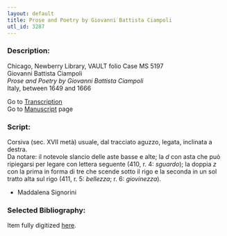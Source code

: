 ```yaml
---
layout: default
title: Prose and Poetry by Giovanni Battista Ciampoli
utl_id: 3287
---
```


###  Description:

Chicago, Newberry Library, VAULT folio Case MS 5197<br>
Giovanni Battista Ciampoli<br>
_Prose and Poetry by Giovanni Battista Ciampoli_<br>
Italy, between 1649 and 1666

Go to [Transcription](https://centerfordigitalhumanities.github.io/Newberry-Italian-paleography/transcription/061)<br>
Go to [Manuscript](https://centerfordigitalhumanities.github.io/Newberry-Italian-paleography/www/record.html?id=061) page 

###  Script:

Corsiva (sec. XVII metà) usuale, dal tracciato aguzzo, legata, inclinata a destra.<br>
Da notare: il notevole slancio delle aste basse e alte; la _d_ con asta che può ripiegarsi per legare con lettera seguente (410, r. 4: _sguardo_); la doppia _z_ con la prima in forma di tre che scende sotto il rigo e la seconda in un sol tratto alta sul rigo (411, r. 5: _bellezza_; r. 6: _giovinezza_).<br>
- Maddalena Signorini

###  Selected Bibliography:

Item fully digitized [here](http://digcoll.newberry.org/#/item/ia-case_ms_5197).

